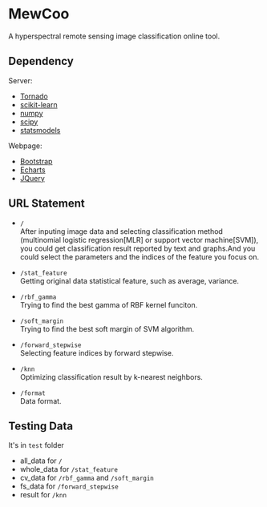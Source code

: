 # MewCoo
A hyperspectral remote sensing image classification online tool.

## Dependency

Server:
- [Tornado](https://github.com/tornadoweb/tornado)
- [scikit-learn](https://github.com/scikit-learn/scikit-learn)
- [numpy](https://github.com/numpy/numpy)
- [scipy](https://github.com/scipy/scipy)
- [statsmodels](https://github.com/statsmodels/statsmodels)

Webpage:
- [Bootstrap](https://github.com/twbs/bootstrap)
- [Echarts](https://github.com/ecomfe/echarts)
- [JQuery](https://github.com/jquery/jquery)

## URL Statement

- <code>/</code>
</br>After inputing image data and selecting classification method (multinomial logistic regression[MLR] or support vector machine[SVM]), you could get classification result reported by text and graphs.And you could select the parameters and the indices of the feature you focus on.

- <code>/stat_feature</code>
</br>Getting original data statistical feature, such as average, variance.

- <code>/rbf_gamma</code>
</br>Trying to find the best gamma of RBF kernel funciton.

- <code>/soft_margin</code>
</br>Trying to find the best soft margin of SVM algorithm.

- <code>/forward_stepwise</code>
</br>Selecting feature indices by forward stepwise.

- <code>/knn</code>
</br>Optimizing classification result by k-nearest neighbors.

- <code>/format</code>
</br>Data format.

## Testing Data

It's in <code>test</code> folder

- all_data for <code>/</code>
- whole_data for <code>/stat_feature</code>
- cv_data for <code>/rbf_gamma</code> and <code>/soft_margin</code>
- fs_data for <code>/forward_stepwise</code>
- result for <code>/knn</code>
